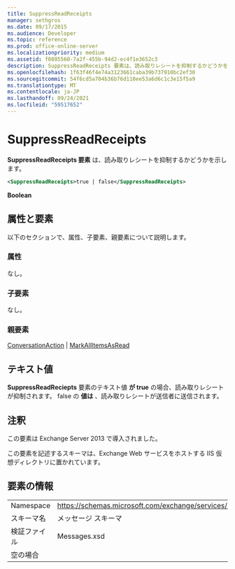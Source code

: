 ```yaml
---
title: SuppressReadReceipts
manager: sethgros
ms.date: 09/17/2015
ms.audience: Developer
ms.topic: reference
ms.prod: office-online-server
ms.localizationpriority: medium
ms.assetid: f0805560-7a2f-455b-94d2-ec4f1e3652c3
description: SuppressReadReceipts 要素は、読み取りレシートを抑制するかどうかを示します。
ms.openlocfilehash: 1f63f46f4e74a3123661caba39b737910bc2ef30
ms.sourcegitcommit: 54f6cd5a704b36b76d110ee53a6d6c1c3e15f5a9
ms.translationtype: MT
ms.contentlocale: ja-JP
ms.lasthandoff: 09/24/2021
ms.locfileid: "59517652"
---
```

# <a name="suppressreadreceipts"></a>SuppressReadReceipts

**SuppressReadReceipts 要素** は、読み取りレシートを抑制するかどうかを示します。 
  
```XML
<SuppressReadReceipts>true | false</SuppressReadReceipts>
```

 **Boolean**
## <a name="attributes-and-elements"></a>属性と要素

以下のセクションで、属性、子要素、親要素について説明します。
  
### <a name="attributes"></a>属性

なし。
  
### <a name="child-elements"></a>子要素

なし。
  
### <a name="parent-elements"></a>親要素

[ConversationAction](conversationaction.md)  | [MarkAllItemsAsRead](markallitemsasread.md)
  
## <a name="text-value"></a>テキスト値

**SuppressReadReciepts** 要素のテキスト値 **が true** の場合、読み取りレシートが抑制されます。 false の **値は** 、読み取りレシートが送信者に送信されます。 
  
## <a name="remarks"></a>注釈

この要素は Exchange Server 2013 で導入されました。
  
この要素を記述するスキーマは、Exchange Web サービスをホストする IIS 仮想ディレクトリに置かれています。
  
## <a name="element-information"></a>要素の情報

|||
|:-----|:-----|
|Namespace  <br/> |https://schemas.microsoft.com/exchange/services/2006/messages  <br/> |
|スキーマ名  <br/> |メッセージ スキーマ  <br/> |
|検証ファイル  <br/> |Messages.xsd  <br/> |
|空の場合  <br/> ||
   

